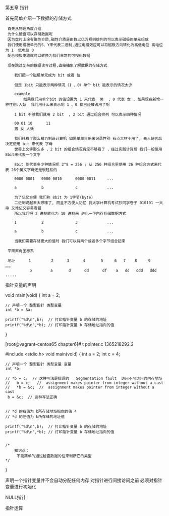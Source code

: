 第五章 指针


首先简单介绍一下数据的存储方式

     首先从物理角度介绍
     为什么硬盘可以存储数据呢
     因为盘片上涂有磁性介质,磁性介质是由数以亿万规则排列的可以表示磁极的单元组成
     我们使用磁极单元的S、Y来代表二进制,通过电磁效应可以将磁极方向转化为高低电位 高电位为 1  低电位 0
     配合模拟电路就可以转换为我们日常的可视化数据

     现在跳过复杂的数据读写过程,直接抽象了解数据的存储方式

        我们把一个磁极单元成为 bit 或者 位

        但是 1bit 只能表示两种情况（1 、0）单个 bit 能表示的情况太少

        example
            如果我们用单个bit 的值设置为 1 来代表  男  ; 0 代表 女 , 如果现在新增一种性别:人妖  我们用什么来表示呢 1 、0 都已经被占用了啊

        1 bit 不够我们就用 2 bit  , 2 bit 通过组合排列 可以表示四种情况

        00 01 10      11
        男 女 人妖

        我们耗费了那么精力制造计算机 如果单单只用来记录性别 有点大材小用了, 先人研究后决定使用 bit 来代表 字母
        世界上文字那么多 ，2 bit 的组合情况肯定不够看了 ，经过实践计算后 我们一般使用 8bit来代表一个文字

        8bit 能代表多少种情况呢 2^8 = 256 ; 从 256 种组合里使用 26 种组合方式来代表 26个英文字母还是很轻松的

        0000 0001   0000 0010      0000 0011     ...

        a           b              c             ...

        为了记忆方便 我们称 8bit 为 1字节(byte)
        二进制说起来太啰嗦了, 而且不方便人记忆 我大学计算机考试抄同学卷子 010101 一大串 又难记又容易看错
        所以我们把 2 进制转化为 10 进制来 进化一下内存存储数据方式

        1           2              3             ...

        a           b              c             ...

        当我们需要存储更大的值时 我们可以将两个或者多个字节组合起来

     平面直角坐标系

     地址      1         2      3      4       5     6   7    8     9   。。。
               x        a       d      dd      df    a   dd   ddd   ddd  .....





指针变量的声明


void main(void)
{
    int a = 2;

    // 声明一个 整型指针 类型变量
    int *b = &a;

    printf("%d\n",b);  // 打印指针变量 b 的存储的地址
    printf("%d\n",*b); // 打印指针变量 b 存储地址指向的值
}

[root@vagrant-centos65 chapter6]# t pointer.c
1365218292
2

#include <stdio.h>
void main(void)
{
    int a = 2;
    int c = 4;

    // 声明一个 整型指针 类型变量 变量
    int *b;

    // *b = c;  // 这种写法是错误的   Segmentation fault  访问不可访问的内存地址
    //   b = c;   //  assignment makes pointer from integer without a cast
    //   *b = &c;  //  assignment makes pointer from integer without a cast
     b = &c;  // 这种写法正确


    // *d 的右值为 b所存储地址指向的值 4
    // *d 的左值为 b所存储的地址值

    printf("%d\n",b);  // 打印指针变量 b 的存储的地址
    printf("%d\n",*b); // 打印指针变量 b 存储地址指向的值


    /*
        知识点：
         不能简单的通过检查数据的位来判断它的类型
    */
}


声明一个指针变量并不会自动分配任何内存
对指针进行间接访问之前 必须对指针变量进行初始化

NULL指针

指针运算



